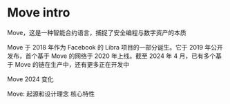 # Move intro

Move，这是一种智能合约语言，捕捉了安全编程与数字资产的本质

Move 于 2018 年作为 Facebook 的 Libra 项目的一部分诞生。它于 2019 年公开发布，首个基于 Move 的网络于 2020 年上线。截至 2024 年 4 月，已有多个基于 Move 的链在生产中，还有更多正在开发中

Move 2024 变化

Move:
起源和设计理念
核心特性

